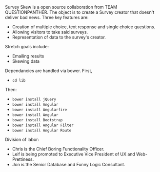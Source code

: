 Survey Skew is a open source collaboration from TEAM QUESTIONPANTHER. The object is to create a Survey creator that doesn't deliver bad news. Three key features are:

* Creation of multiple choice, text response and single choice questions.
* Allowing visitors to take said surveys.
* Representation of data to the survey's creator.

Stretch goals include:

* Emailing results
* Skewing data

Dependancies are handled via bower. First,
* ```cd lib```

Then:

* ```bower install jQuery```
* ```bower install Angular```
* ```bower install Angularfire```
* ```bower install Angular```
* ```bower install Bootstrap```
* ```bower install Angular Filter```
* ```bower install Angular Route```

Division of labor:

* Chris is the Chief Boring Functionality Officer.
* Leif is being promoted to Executive Vice President of UX and Web-Prettiness.
* Jon is the Senior Database and Funny Logic Consultant.
